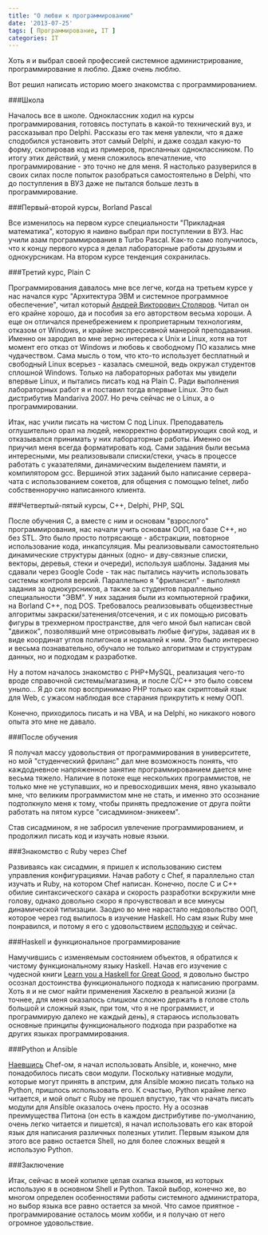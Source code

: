 ```yaml
---
title: "О любви к программированию"
date: '2013-07-25'
tags: [ Программирование, IT ]
categories: IT
---
```

Хоть я и выбрал своей профессией системное администрирование,
программирование я люблю. Даже очень люблю.

Вот решил написать историю моего знакомства с программированием.

###Школа

Началось все в школе. Одноклассник ходил на курсы программирования,
готовясь поступать в какой-то технический вуз, и рассказывал про Delphi.
Рассказы его так меня увлекли, что я даже сподобился установить этот самый Delphi,
и даже создал какую-то форму, скопировав код из примеров, присланных одноклассником.
По итогу этих действий, у меня сложилось впечатление,
что программирование - это точно не для меня. Я настолько разуверился в своих силах
после попыток разобраться самостоятельно в Delphi, что до поступления в ВУЗ даже
не пытался больше лезть в программирование.

###Первый-второй курсы, Borland Pascal

Все изменилось на первом курсе специальности "Прикладная математика", которую я
наивно выбрал при поступлении в ВУЗ. Нас учили азам программирования в Turbo Pascal.
Как-то само получилось, что к концу первого курса я делал лабораторные работы друзьям
и однокурсникам. На втором курсе тенденция сохранилась.

###Третий курс, Plain C

Программирования давалось мне все легче, когда
на третьем курсе у нас начался курс "Архитектура ЭВМ и системное программное обеспечение",
читал который [Андрей Викторович Столяров](http://www.stolyarov.info/). Читал он его
крайне хорошо, да и пособия за его авторством весьма хороши. А еще он отличался пренебрежением к
проприетарным технологиям, отказом от Windows, и крайне экспрессивной манерой преподавания.
Именно он зародил во мне зерно интереса к Unix и Linux, хотя на тот момент его отказ от
Windows и любовь к свободному ПО казались мне чудачеством. Сама мысль о том, что кто-то
использует бесплатный и свободный Linux всерьез - казалась смешной, ведь окружал
студентов сплошной Windows. Только на лабораторных работах мы увидели впервые Linux,
и пытались писать код на Plain C. Ради выполнения лабораторных работ я и поставил тогда впервые Linux.
Это был дистрибутив Mandariva 2007. Но речь сейчас не о Linux, а о программировании.

Итак, нас учили писать на чистом C под Linux. Преподаватель оглушительно орал на людей, некорректно
форматирующих свой код, и отказывался принимать у них лабораторные работы. Именно он приучил меня
всегда форматировать код. Сами задания были весьма интересными,
мы реализовывали списки/стеки, учась в процессе работать с указателями, динамическим выделением памяти, и компилятором gcc.
Вершиной этих заданий было написание сервера-чата с использованием сокетов, для общения с помощью
telnet, либо собственноручно написанного клиента.

###Четвертый-пятый курсы, C++, Delphi, PHP, SQL

После обучения C, а вместе с ним и основам "взрослого" программирования, нас начали учить
основам ООП, на базе C++, но без STL. Это было просто потрясающе - абстракции, повторное
использование кода, инкапсуляция. Мы реализовывали самостоятельно динамические структуры данных (одно- и дву-связные
списки, векторы, деревья, стеки и очереди), используя шаблоны. Задания мы сдавали через Google Code - так
нас пытались научить использовать системы контроля версий. Параллельно я "фрилансил" - выполнял
задания за однокурсников, а также за студентов параллельно специальности "ЭВМ". У них задания были из компьютерной графики,
на Borland С++, под DOS. Требовалось реализовывать общеизвестные алгоритмы закраски/затенения/отсечения, и с их помощью рисовать
фигуры в трехмерном пространстве, для чего мной был написан свой "движок",
позволявший мне отрисовывать любые фигуры, задавая их в виде координат углов полигонов и нормалей к ним.
Это было интересно и весьма познавательно, обучало не только алгоритмам и структурам данных, но и подходам к разработке.

Ну а потом началось знакомство с PHP+MySQL, реализация чего-то вроде справочной системы/магазина,
и после C/C++ это было совсем уныло... Я до сих пор воспринимаю PHP только как скриптовый язык для Web,
с ужасом наблюдая все старания прикрутить к нему ООП.

Конечно, приходилось писать и на VBA, и на Delphi, но никакого нового опыта это мне не давало.

###После обучения

Я получал массу удовольствия от программирования в университете, но мой "студенческий фриланс" дал мне
возможность понять, что каждодневное напряженное занятие программированием дается мне весьма тяжело.
Наличие в потоке еще нескольких программистов, не только мне не уступавших, но и превосходивших меня, явно указывало мне,
что великим программистом мне не стать, и именно это осознание подтолкнуло меня к тому, чтобы принять предложение от друга
пойти работать на пятом курсе "сисадмином-эникеем".

Став сисадмином, я не забросил увлечение программированием, и продолжил писать код и изучать новые языки.

###Знакомство с Ruby через Chef

Развиваясь как сисадмин, я пришел к использованию систем управления конфигурациями. Начав работу с Chef,
я параллельно стал изучать и Ruby, на котором Chef написан. Конечно, после C и C++ обилие синтаксического сахара
и скорость разработки вскружили мне голову, однако довольно скоро я прочувствовал и все минусы динамической типизации.
Заодно во мне нарастало недовольство ООП, которое через год вылилось в изучение Haskell.
Но сам язык Ruby мне понравился, и потому я его с удовольствием [использую](/it/Плагин-к-ruhoh-для-рисования-графиков) и сейчас.


###Haskell и функциональное программирование

Намучившись с изменяемым состоянием объектов, я обратился к чистому функциональному языку Haskell.
Начав его изучение с чудесной книги [Learn you a Haskell for Great Good](http://learnyouahaskell.com/),
я довольно быстро осознал достоинства функционального подхода к написанию программ. Хоть я и не смог
найти применения Хаскелю в реальной жизни (а точнее, для меня оказалось слишком сложно держать в голове
столь большой и сложный язык, при том, что я не программист, и программирую далеко не каждый день),
я стараюсь использовать основные принципы функционального подхода при разработке на других языках программирования.

###Python и Ansible

[Наевшись](/it/Мнение-о-chef) Chef-ом, я начал использовать Ansible, и, конечно, мне понадобилось писать свои модули.
Поскольку нативные модули, которые могут принять в апстрим, для Ansible можно писать только на Python, пришлось
использовать его. К счастью, Python крайне легко читается, и мой опыт с Ruby не прошел впустую, так что начать
писать модули для Ansible оказалось очень просто. Ну а осознав преимущества Питона (он есть в каждом дистрибутиве по-умолчанию,
очень легко читается и пишется), я начал использовать его как второй язык для написания различных полезных утилит.
Первым языком для этого все равно остается Shell, но для более сложных вещей я использую Python.

###Заключение

Итак, сейчас в моей копилке целая охапка языков, из которых использую я в основном Shell и Python. Такой выбор, конечно же,
во многом определен особенностями работы системного администратора, но выбор языка все равно остается за мной.
Что самое приятное - программирование осталось моим хобби, и я получаю от него огромное удовольствие.
